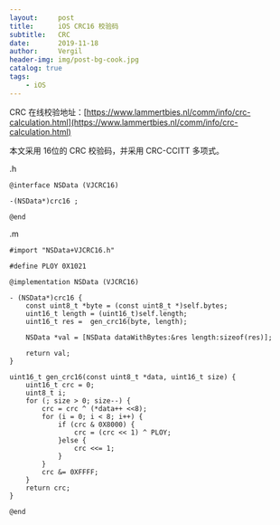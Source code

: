 ```yaml
---
layout:     post
title:      iOS CRC16 校验码
subtitle:   CRC
date:       2019-11-18
author:     Vergil
header-img: img/post-bg-cook.jpg
catalog: true
tags:
    - iOS
---
```


CRC 在线校验地址：[https://www.lammertbies.nl/comm/info/crc-calculation.html](https://www.lammertbies.nl/comm/info/crc-calculation.html)

本文采用 16位的 CRC 校验码，并采用 CRC-CCITT 多项式。

.h

```
@interface NSData (VJCRC16)

-(NSData*)crc16 ;

@end
```

.m

```
#import "NSData+VJCRC16.h"

#define PLOY 0X1021

@implementation NSData (VJCRC16)

- (NSData*)crc16 {
    const uint8_t *byte = (const uint8_t *)self.bytes;
    uint16_t length = (uint16_t)self.length;
    uint16_t res =  gen_crc16(byte, length);
    
    NSData *val = [NSData dataWithBytes:&res length:sizeof(res)];
    
    return val;
}

uint16_t gen_crc16(const uint8_t *data, uint16_t size) {
    uint16_t crc = 0;
    uint8_t i;
    for (; size > 0; size--) {
        crc = crc ^ (*data++ <<8);
        for (i = 0; i < 8; i++) {
            if (crc & 0X8000) {
                crc = (crc << 1) ^ PLOY;
            }else {
                crc <<= 1;
            }
        }
        crc &= 0XFFFF;
    }
    return crc;
}

@end
```